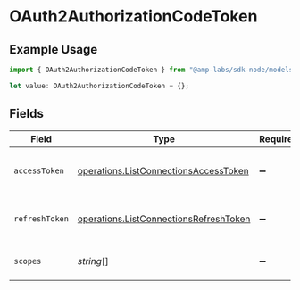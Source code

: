# OAuth2AuthorizationCodeToken

## Example Usage

```typescript
import { OAuth2AuthorizationCodeToken } from "@amp-labs/sdk-node/models/operations";

let value: OAuth2AuthorizationCodeToken = {};
```

## Fields

| Field                                                                                            | Type                                                                                             | Required                                                                                         | Description                                                                                      |
| ------------------------------------------------------------------------------------------------ | ------------------------------------------------------------------------------------------------ | ------------------------------------------------------------------------------------------------ | ------------------------------------------------------------------------------------------------ |
| `accessToken`                                                                                    | [operations.ListConnectionsAccessToken](../../models/operations/listconnectionsaccesstoken.md)   | :heavy_minus_sign:                                                                               | The access token for the connection.                                                             |
| `refreshToken`                                                                                   | [operations.ListConnectionsRefreshToken](../../models/operations/listconnectionsrefreshtoken.md) | :heavy_minus_sign:                                                                               | The refresh token to use for the connection.                                                     |
| `scopes`                                                                                         | *string*[]                                                                                       | :heavy_minus_sign:                                                                               | The scopes for the tokens.                                                                       |